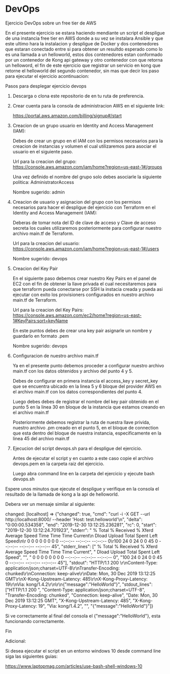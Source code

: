 # DevOps
Ejercicio DevOps sobre un free tier de AWS 

En el presente ejercicio se estara haciendo mendiante un script el despligue de una instancia free tier en AWS donde a su vez se instalara Ansible y que este ultimo hara la instalacion y despligue de Docker y dos contenedores que estaran conectado entre si para obtener un resultdo esperado como lo es una llamada a un helloworld, estos dos contenedores estan conformado por un contenedor de Kong api gateway y otro contenedor con que retorna un helloword, el fin de este ejercicio que registrar un servicio en kong que retorne el helloworld del segundo contenedor, sin mas que decir los paso para ejecutar el ejercicio acontinuacion:

Pasos para desplegar ejercicio devops

1. Descarga o clona este repositorio de en tu ruta de preferencia.

2. Crear cuenta para la consola de administracion AWS en el siguiente link:

    https://portal.aws.amazon.com/billing/signup#/start

3. Creacion de un grupo usuario en Identity and Access Management (IAM):
   
   Debes de crear un grupo en el IAM con los permisos necesarios para la creacion de instancias y volumen el cual utilizaremos para asociar el usuario en el siguiente paso.

   Url para la creacion del grupo: https://console.aws.amazon.com/iam/home?region=us-east-1#/groups

   Una vez definido el nombre del grupo solo debes asociarle la siguiente politica: AdministratorAccess

   Nombre sugerido: admin

4. Creacion de usuario y asignacion del grupo con los permisos necesarios para hacer el despligue del ejercicio con Terraform en el Identity and Access Management (IAM):

   Deberas de tomar nota del ID de clave de acceso y Clave de acceso secreta los cuales utilizaremos posteriormente para configurar nuestro archivo main.tf de Terraform.

   Url para la creacion del usuario: https://console.aws.amazon.com/iam/home?region=us-east-1#/users

   Nombre sugerido: devops

5. Creacion del Key Pair 

    En el siguiente paso debemos crear nuestro Key Pairs en el panel de EC2 con el fin de obtener la llave  privada el cual necesitaremos para que terraform pueda conectarse por SSH la instacia creada y pueda asi     ejecutar con exito los provisioners configurados en nuestro archivo main.tf de Terraform.

    Url para la creacion del Key Pairs:  https://console.aws.amazon.com/ec2/home?region=us-east-1#KeyPairs:sort=keyName

    En este puntos debes de crear una key pair asignarle un nombre y guardarlo en formato .pem

    Nombre sugerido: devops

6. Configuracion de nuestro archivo main.tf

    Ya en el presente punto debemos proceder a configurar nuestro archivo main.tf con los datos obtenidos y archivo del punto 4 y 5.

    Debes de configurar en primera instancia el access_key y secret_key que se encuentra ubicado en la linea 5 y 6 bloque del provider AWS en el archivo main.tf con los datos correspondientes del punto 4.

    Luego debes debes de registrar el nombre del key pair obtenido en el punto 5 en la linea 30 en bloque de la instancia que estamos creando en el archivo main.tf

    Posteriormente debemos registrar la ruta de nuestra llave privida, nuestro archivo .pm creado en el punto 5, en el bloque de connection que esta dentro del bloque de nuestra instancia, especificamente en la linea 45 del archivo main.tf

7. Ejecucion del script devops.sh para el despligue del ejercicio.

    Antes de ejecutar el script y en cuanto a este caso copie el archivo devops.pem en la carpeta raiz del ejercicio.
    
    Luego abra command line en la carpeta del ejercicio y ejecute bash devops.sh

Espere unos minutos que ejecute el despligue y verifique en la consola el resultado de la llamada de kong a  la api de helloworld.

Debera ver un mensaje similar al siguiente: 

 changed: [localhost] => {"changed": true, "cmd": "curl -i -X GET  --url http://localhost:8000/  --header 'Host: test.helloworld'\n", "delta": "0:00:00.534358", "end": "2019-12-30 13:12:25.236281", "rc": 0, "start": "2019-12-30 13:12:24.701923", "stderr": "  % Total    % Received % Xferd  Average Speed   Time    Time     Time  Current\n                                 Dload  Upload   Total   Spent    Left  Speed\n\r  0     0    0     0    0     0      0      0 --:--:-- --:--:-- --:--:--     0\r100    24    0    24    0     0     45      0 --:--:-- --:--:-- --:--:--    45", "stderr_lines": ["  % Total    % Received % Xferd  Average Speed   Time    Time     Time  Current", "                                 Dload  Upload   Total   Spent    Left  Speed", "", "  0     0    0     0    0     0      0      0 --:--:-- --:--:-- --:--:--     0", "100    24    0    24    0     0     45      0 --:--:-- --:--:-- --:--:--    45"], "stdout": "HTTP/1.1 200 \r\nContent-Type: application/json;charset=UTF-8\r\nTransfer-Encoding: chunked\r\nConnection: keep-alive\r\nDate: Mon, 30 Dec 2019 13:12:25 GMT\r\nX-Kong-Upstream-Latency: 485\r\nX-Kong-Proxy-Latency: 19\r\nVia: kong/1.4.2\r\n\r\n{\"message\":\"HelloWorld\"}", "stdout_lines": ["HTTP/1.1 200 ", "Content-Type: application/json;charset=UTF-8", "Transfer-Encoding: chunked", "Connection: keep-alive", "Date: Mon, 30 Dec 2019 13:12:25 GMT", "X-Kong-Upstream-Latency: 485", "X-Kong-Proxy-Latency: 19", "Via: kong/1.4.2", "", "{\"message\":\"HelloWorld\"}"]}

 Si ve correctamente al final del consola el  {\"message\":\"HelloWorld\"}, esta funcionando correctamente.

 Fin


 Adicional:

 Si desea ejecutar el script en un entorno windows 10 desde command line siga las siguientes guias:

 https://www.laptopmag.com/articles/use-bash-shell-windows-10
